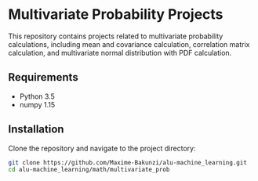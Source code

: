 # Multivariate Probability Projects

This repository contains projects related to multivariate probability calculations, including mean and covariance calculation, correlation matrix calculation, and multivariate normal distribution with PDF calculation.

## Requirements

- Python 3.5
- numpy 1.15

## Installation

Clone the repository and navigate to the project directory:

```bash
git clone https://github.com/Maxime-Bakunzi/alu-machine_learning.git
cd alu-machine_learning/math/multivariate_prob